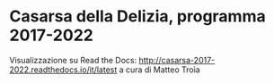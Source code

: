 # Casarsa della Delizia, programma 2017-2022

Visualizzazione su Read the Docs: http://casarsa-2017-2022.readthedocs.io/it/latest a cura di Matteo Troìa
